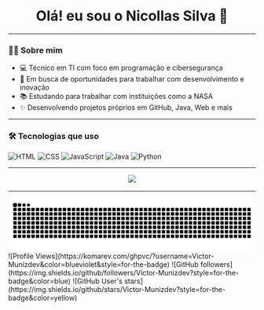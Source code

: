 <h1 align="center">Olá! eu sou o Nicollas Silva 👋</h1>

---

### 👨‍💻 Sobre mim

- 💻 Técnico em TI com foco em programação e cibersegurança  
- 🚀 Em busca de oportunidades para trabalhar com desenvolvimento e inovação  
- 📚 Estudando para trabalhar com instituições como a NASA  
- ✨ Desenvolvendo projetos próprios em GitHub, Java, Web e mais

---

### 🛠️ Tecnologias que uso

<p align="left">
  <img src="https://cdn.jsdelivr.net/gh/devicons/devicon/icons/html5/html5-original.svg" height="30" width="42" alt="HTML" />
  <img src="https://cdn.jsdelivr.net/gh/devicons/devicon/icons/css3/css3-original.svg" height="30" width="42" alt="CSS" />
  <img src="https://cdn.jsdelivr.net/gh/devicons/devicon/icons/javascript/javascript-original.svg" height="30" width="42" alt="JavaScript" />
  <img src="https://cdn.jsdelivr.net/gh/devicons/devicon/icons/java/java-original.svg" height="30" width="42" alt="Java" />
  <img src="https://cdn.jsdelivr.net/gh/devicons/devicon/icons/python/python-original.svg" height="30" width="42" alt="Python" />
</p>

---

<div align="center">
  <img height="250em" src="https://github-readme-stats.vercel.app/api?username=nicollascode&show_icons=true&theme=midnight-purple" />
</div>

---

<picture align="center">
  <source media="(prefers-color-scheme: dark)" srcset="https://raw.githubusercontent.com/nicollascode/nicollascode/output/github-contribution-grid-snake-dark.svg">
  <source media="(prefers-color-scheme: light)" srcset="https://raw.githubusercontent.com/nicollascode/nicollascode/output/github-contribution-grid-snake-dark.svg">
  <img align="center" alt="github contribution grid snake animation" src="https://raw.githubusercontent.com/nicollascode/nicollascode/output/github-contribution-grid-snake.svg">
</picture>
![Profile Views](https://komarev.com/ghpvc/?username=Victor-Munizdev&color=blueviolet&style=for-the-badge)
![GitHub followers](https://img.shields.io/github/followers/Victor-Munizdev?style=for-the-badge&color=blue)
![GitHub User's stars](https://img.shields.io/github/stars/Victor-Munizdev?style=for-the-badge&color=yellow)
